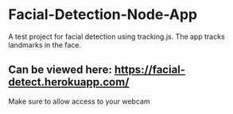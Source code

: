 # Facial-Detection-Node-App
A test project for facial detection using tracking.js. The app
tracks landmarks in the face.

## Can be viewed here: https://facial-detect.herokuapp.com/

Make sure to allow access to your webcam
